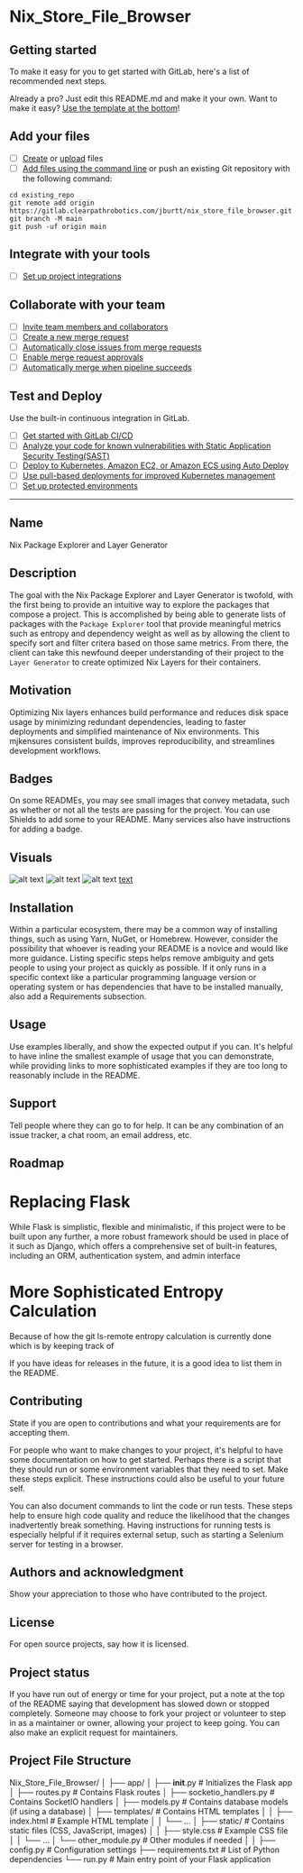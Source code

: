 # Nix_Store_File_Browser



## Getting started

To make it easy for you to get started with GitLab, here's a list of recommended next steps.

Already a pro? Just edit this README.md and make it your own. Want to make it easy? [Use the template at the bottom](#editing-this-readme)!

## Add your files

- [ ] [Create](https://docs.gitlab.com/ee/user/project/repository/web_editor.html#create-a-file) or [upload](https://docs.gitlab.com/ee/user/project/repository/web_editor.html#upload-a-file) files
- [ ] [Add files using the command line](https://docs.gitlab.com/ee/gitlab-basics/add-file.html#add-a-file-using-the-command-line) or push an existing Git repository with the following command:

```
cd existing_repo
git remote add origin https://gitlab.clearpathrobotics.com/jburtt/nix_store_file_browser.git
git branch -M main
git push -uf origin main
```

## Integrate with your tools

- [ ] [Set up project integrations](https://gitlab.clearpathrobotics.com/jburtt/nix_store_file_browser/-/settings/integrations)

## Collaborate with your team

- [ ] [Invite team members and collaborators](https://docs.gitlab.com/ee/user/project/members/)
- [ ] [Create a new merge request](https://docs.gitlab.com/ee/user/project/merge_requests/creating_merge_requests.html)
- [ ] [Automatically close issues from merge requests](https://docs.gitlab.com/ee/user/project/issues/managing_issues.html#closing-issues-automatically)
- [ ] [Enable merge request approvals](https://docs.gitlab.com/ee/user/project/merge_requests/approvals/)
- [ ] [Automatically merge when pipeline succeeds](https://docs.gitlab.com/ee/user/project/merge_requests/merge_when_pipeline_succeeds.html)

## Test and Deploy

Use the built-in continuous integration in GitLab.

- [ ] [Get started with GitLab CI/CD](https://docs.gitlab.com/ee/ci/quick_start/index.html)
- [ ] [Analyze your code for known vulnerabilities with Static Application Security Testing(SAST)](https://docs.gitlab.com/ee/user/application_security/sast/)
- [ ] [Deploy to Kubernetes, Amazon EC2, or Amazon ECS using Auto Deploy](https://docs.gitlab.com/ee/topics/autodevops/requirements.html)
- [ ] [Use pull-based deployments for improved Kubernetes management](https://docs.gitlab.com/ee/user/clusters/agent/)
- [ ] [Set up protected environments](https://docs.gitlab.com/ee/ci/environments/protected_environments.html)

***

## Name
Nix Package Explorer and Layer Generator

## Description
The goal with the Nix Package Explorer and Layer Generator is twofold, with the first being to provide an intuitive way to explore the packages that compose a project. This is accomplished by being able to generate lists of packages with the `Package Explorer` tool that provide meaningful metrics such as entropy and dependency weight as well as by allowing the client to specify sort and filter critera based on those same metrics. From there, the client can take this newfound deeper understanding of their project to the `Layer Generator` to create optimized Nix Layers for their containers.

## Motivation
Optimizing Nix layers enhances build performance and reduces disk space usage by minimizing redundant dependencies, leading to faster deployments and simplified maintenance of Nix environments. This mjkensures consistent builds, improves reproducibility, and streamlines development workflows.

## Badges
On some READMEs, you may see small images that convey metadata, such as whether or not all the tests are passing for the project. You can use Shields to add some to your README. Many services also have instructions for adding a badge.

## Visuals
![alt text](landing_page.png, "Landing Page")
![alt text](package_explorer.png, "Package Explorer")
![alt text](layer_generator.png, "Layer Generator")
[text](../../layer_generator, "Layer Generator Demo")

## Installation
Within a particular ecosystem, there may be a common way of installing things, such as using Yarn, NuGet, or Homebrew. However, consider the possibility that whoever is reading your README is a novice and would like more guidance. Listing specific steps helps remove ambiguity and gets people to using your project as quickly as possible. If it only runs in a specific context like a particular programming language version or operating system or has dependencies that have to be installed manually, also add a Requirements subsection.

## Usage
Use examples liberally, and show the expected output if you can. It's helpful to have inline the smallest example of usage that you can demonstrate, while providing links to more sophisticated examples if they are too long to reasonably include in the README.

## Support
Tell people where they can go to for help. It can be any combination of an issue tracker, a chat room, an email address, etc.

## Roadmap

<!-- # Git ls-remote data instead of hydra data
Like how the entropy for the `Layer Generator` tool is now calculated with the references from the remote repository instead of through Hydra, ` -->

# Replacing Flask
While Flask is simplistic, flexible and minimalistic, if this project were to be built upon any further, a more robust framework should be used in place of it such as
Django, which offers a comprehensive set of built-in features, including an ORM, authentication system, and admin interface

# More Sophisticated Entropy Calculation
Because of how the git ls-remote entropy calculation is currently done which is by keeping track of 


If you have ideas for releases in the future, it is a good idea to list them in the README.

## Contributing
State if you are open to contributions and what your requirements are for accepting them.

For people who want to make changes to your project, it's helpful to have some documentation on how to get started. Perhaps there is a script that they should run or some environment variables that they need to set. Make these steps explicit. These instructions could also be useful to your future self.

You can also document commands to lint the code or run tests. These steps help to ensure high code quality and reduce the likelihood that the changes inadvertently break something. Having instructions for running tests is especially helpful if it requires external setup, such as starting a Selenium server for testing in a browser.

## Authors and acknowledgment
Show your appreciation to those who have contributed to the project.

## License
For open source projects, say how it is licensed.

## Project status
If you have run out of energy or time for your project, put a note at the top of the README saying that development has slowed down or stopped completely. Someone may choose to fork your project or volunteer to step in as a maintainer or owner, allowing your project to keep going. You can also make an explicit request for maintainers.

## Project File Structure 
Nix_Store_File_Browser/
│
├── app/
│   ├── __init__.py            # Initializes the Flask app
│   ├── routes.py              # Contains Flask routes
│   ├── socketio_handlers.py   # Contains SocketIO handlers
│   ├── models.py              # Contains database models (if using a database)
│   ├── templates/             # Contains HTML templates
│   │   ├── index.html         # Example HTML template
│   │   └── ...
│   ├── static/                # Contains static files (CSS, JavaScript, images)
│   │   ├── style.css          # Example CSS file
│   │   └── ...
│   └── other_module.py        # Other modules if needed
│
│
├── config.py                   # Configuration settings
├── requirements.txt            # List of Python dependencies
└── run.py                      # Main entry point of your Flask application